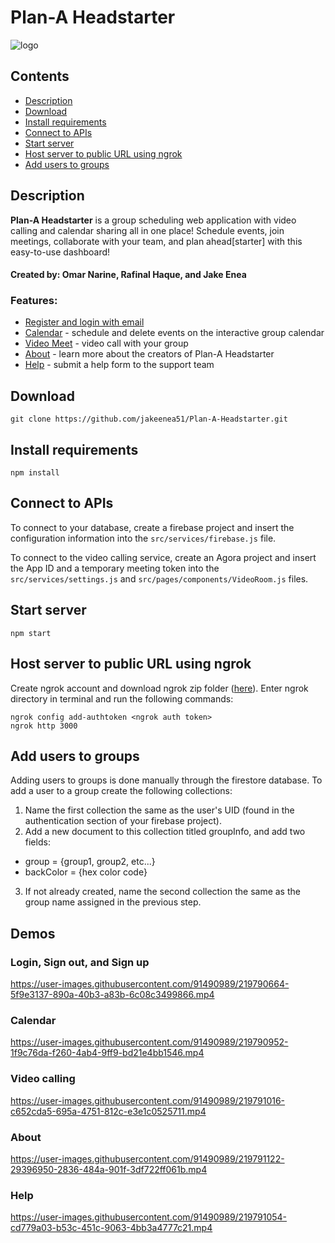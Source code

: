 # Plan-A Headstarter
![logo](https://user-images.githubusercontent.com/91490989/219719756-3a0e7247-13c6-4b8c-8073-bd2e38ea3611.png)

## Contents
- [Description](https://github.com/jakeenea51/Plan-A-Headstarter#description)
- [Download](https://github.com/jakeenea51/Plan-A-Headstarter#download)
- [Install requirements](https://github.com/jakeenea51/Plan-A-Headstarter#install-requirements)
- [Connect to APIs](https://github.com/jakeenea51/Plan-A-Headstarter#connect-to-apis)
- [Start server](https://github.com/jakeenea51/Plan-A-Headstarter#start-server)
- [Host server to public URL using ngrok](https://github.com/jakeenea51/Plan-A-Headstarter#host-server-to-public-url-using-ngrok)
- [Add users to groups](https://github.com/jakeenea51/Plan-A-Headstarter#add-users-to-groups)

## Description

__Plan-A Headstarter__ is a group scheduling web application with video calling and calendar sharing all in one place! Schedule events, join meetings, collaborate with your team, and plan ahead[starter] with this easy-to-use dashboard!

#### Created by: Omar Narine, Rafinal Haque, and Jake Enea

### Features:
- [Register and login with email](https://github.com/jakeenea51/Plan-A-Headstarter#login-sign-out-and-sign-up)
- [Calendar](https://github.com/jakeenea51/Plan-A-Headstarter#calendar) - schedule and delete events on the interactive group calendar
- [Video Meet](https://github.com/jakeenea51/Plan-A-Headstarter#video-calling) - video call with your group
- [About](https://github.com/jakeenea51/Plan-A-Headstarter#about) - learn more about the creators of Plan-A Headstarter
- [Help](https://github.com/jakeenea51/Plan-A-Headstarter#help) - submit a help form to the support team


## Download
```
git clone https://github.com/jakeenea51/Plan-A-Headstarter.git
```

## Install requirements
```
npm install
```

## Connect to APIs
To connect to your database, create a firebase project and insert the configuration information into the ```src/services/firebase.js``` file.

To connect to the video calling service, create an Agora project and insert the App ID and a temporary meeting token into the ```src/services/settings.js``` and ```src/pages/components/VideoRoom.js``` files.

## Start server
```
npm start
```

## Host server to public URL using ngrok
Create ngrok account and download ngrok zip folder ([here](https://ngrok.com/download)). Enter ngrok directory in terminal and run the following commands:
```
ngrok config add-authtoken <ngrok auth token>
ngrok http 3000
```

## Add users to groups
Adding users to groups is done manually through the firestore database. To add a user to a group create the following collections:
1. Name the first collection the same as the user's UID (found in the authentication section of your firebase project).
2. Add a new document to this collection titled groupInfo, and add two fields:
- group = {group1, group2, etc...}
- backColor = {hex color code}
3. If not already created, name the second collection the same as the group name assigned in the previous step.

## Demos
### Login, Sign out, and Sign up

https://user-images.githubusercontent.com/91490989/219790664-5f9e3137-890a-40b3-a83b-6c08c3499866.mp4



### Calendar

https://user-images.githubusercontent.com/91490989/219790952-1f9c76da-f260-4ab4-9ff9-bd21e4bb1546.mp4



### Video calling

https://user-images.githubusercontent.com/91490989/219791016-c652cda5-695a-4751-812c-e3e1c0525711.mp4



### About

https://user-images.githubusercontent.com/91490989/219791122-29396950-2836-484a-901f-3df722ff061b.mp4



### Help

https://user-images.githubusercontent.com/91490989/219791054-cd779a03-b53c-451c-9063-4bb3a4777c21.mp4
